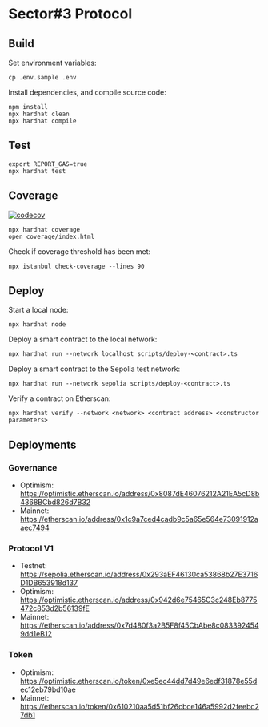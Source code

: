 # Sector#3 Protocol

## Build

Set environment variables:

```shell
cp .env.sample .env
```

Install dependencies, and compile source code:

```shell
npm install
npx hardhat clean
npx hardhat compile
```

## Test

```shell
export REPORT_GAS=true
npx hardhat test
```

## Coverage

[![codecov](https://codecov.io/gh/sector-3/protocol/branch/main/graph/badge.svg)](https://codecov.io/gh/sector-3/protocol)

```shell
npx hardhat coverage
open coverage/index.html
```

Check if coverage threshold has been met:

```
npx istanbul check-coverage --lines 90
```

## Deploy

Start a local node:

```shell
npx hardhat node
```

Deploy a smart contract to the local network:

```shell
npx hardhat run --network localhost scripts/deploy-<contract>.ts
```

Deploy a smart contract to the Sepolia test network:

```shell
npx hardhat run --network sepolia scripts/deploy-<contract>.ts
```

Verify a contract on Etherscan:

```shell
npx hardhat verify --network <network> <contract address> <constructor parameters>
```

## Deployments

### Governance

- Optimism: https://optimistic.etherscan.io/address/0x8087dE46076212A21EA5cD8b4368BCbd826d7B32
- Mainnet: https://etherscan.io/address/0x1c9a7ced4cadb9c5a65e564e73091912aaec7494

### Protocol V1

- Testnet: https://sepolia.etherscan.io/address/0x293aEF46130ca53868b27E3716D1DB653918d137
- Optimism: https://optimistic.etherscan.io/address/0x942d6e75465C3c248Eb8775472c853d2b56139fE
- Mainnet: https://etherscan.io/address/0x7d480f3a2B5F8f45CbAbe8c0833924549dd1eB12

### Token

- Optimism: https://optimistic.etherscan.io/token/0xe5ec44dd7d49e6edf31878e55dec12eb79bd10ae
- Mainnet: https://etherscan.io/token/0x610210aa5d51bf26cbce146a5992d2feebc27db1
